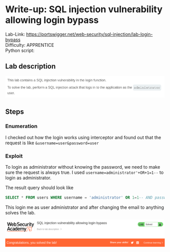 # Write-up: SQL injection vulnerability allowing login bypass

Lab-Link: <https://portswigger.net/web-security/sql-injection/lab-login-bypass>  
Difficulty: APPRENTICE  
Python script:  

## Lab description

![lab_description](img/1.png)

## Steps

### Enumeration

I checked out how the login works using interceptor and found out that the request is like
`&username=user&password=user`

### Exploit

To login as administrator without knowing the password, we need to make sure the request is always true. I used `username=administrator'+OR+1=1--` to login as administrator.

The result query should look like
```sql
SELECT * FROM users WHERE username = 'administrator' OR 1=1-- AND password = 'pass'
```

This login me as user administrator and after changing the email to anything solves the lab.

![alt text](img/2.png)